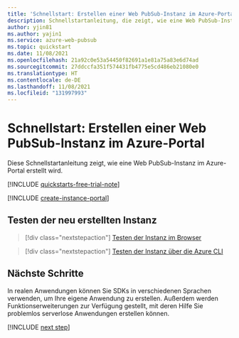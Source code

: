 ```yaml
---
title: 'Schnellstart: Erstellen einer Web PubSub-Instanz im Azure-Portal'
description: Schnellstartanleitung, die zeigt, wie eine Web PubSub-Instanz im Azure-Portal erstellt wird
author: yjin81
ms.author: yajin1
ms.service: azure-web-pubsub
ms.topic: quickstart
ms.date: 11/08/2021
ms.openlocfilehash: 21a92c0e53a54450f82691a1e81a75a83e6d74ad
ms.sourcegitcommit: 27ddccfa351f574431fb4775e5cd486eb21080e0
ms.translationtype: HT
ms.contentlocale: de-DE
ms.lasthandoff: 11/08/2021
ms.locfileid: "131997993"
---
```

# <a name="quickstart-create-a-web-pubsub-instance-from-azure-portal"></a>Schnellstart: Erstellen einer Web PubSub-Instanz im Azure-Portal

Diese Schnellstartanleitung zeigt, wie eine Web PubSub-Instanz im Azure-Portal erstellt wird.

[!INCLUDE [quickstarts-free-trial-note](../../includes/quickstarts-free-trial-note.md)]

[!INCLUDE [create-instance-portal](includes/create-instance-portal.md)]

## <a name="try-the-newly-created-instance"></a>Testen der neu erstellten Instanz

> [!div class="nextstepaction"]
> [Testen der Instanz im Browser](./quickstart-live-demo.md#try-the-instance-with-an-online-demo)

> [!div class="nextstepaction"]
> [Testen der Instanz über die Azure CLI](./quickstart-cli-try.md#play-with-the-instance)

## <a name="next-steps"></a>Nächste Schritte

In realen Anwendungen können Sie SDKs in verschiedenen Sprachen verwenden, um Ihre eigene Anwendung zu erstellen. Außerdem werden Funktionserweiterungen zur Verfügung gestellt, mit deren Hilfe Sie problemlos serverlose Anwendungen erstellen können.

[!INCLUDE [next step](includes/include-next-step.md)]